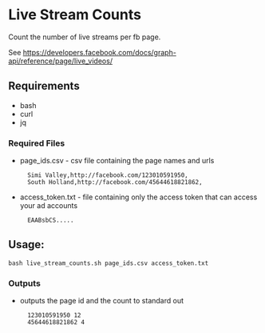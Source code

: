 # Live Stream Counts

Count the number of live streams per fb page.

See https://developers.facebook.com/docs/graph-api/reference/page/live_videos/

## Requirements

* bash
* curl
* jq

### Required Files

 * page_ids.csv - csv file containing the page names and urls
    ```
      Simi Valley,http://facebook.com/123010591950,
      South Holland,http://facebook.com/45644618821862,
    ```
 * access_token.txt - file containing only the access token that can access your ad accounts
    ```
      EAABsbCS.....
    ```

## Usage:

```
bash live_stream_counts.sh page_ids.csv access_token.txt
```


### Outputs

 * outputs the page id and the count to standard out
    ```
      123010591950 12
      45644618821862 4
    ```

